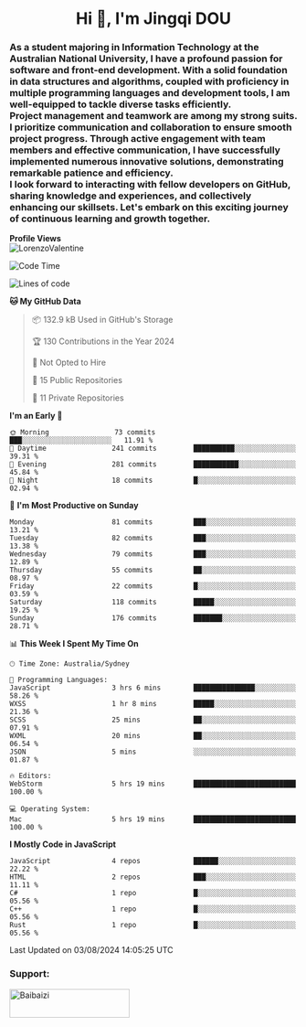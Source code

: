 <h1 align="center">Hi 👋, I'm Jingqi DOU</h1>
<h3 align="left">
As a student majoring in Information Technology at the Australian National University, I have a profound passion for software and front-end development. With a solid foundation in data structures and algorithms, coupled with proficiency in multiple programming languages and development tools, I am well-equipped to tackle diverse tasks efficiently. <br>
Project management and teamwork are among my strong suits. I prioritize communication and collaboration to ensure smooth project progress. Through active engagement with team members and effective communication, I have successfully implemented numerous innovative solutions, demonstrating remarkable patience and efficiency.<br>
I look forward to interacting with fellow developers on GitHub, sharing knowledge and experiences, and collectively enhancing our skillsets. Let's embark on this exciting journey of continuous learning and growth together.
</h3>

**Profile Views**<br>
<img src="https://count.getloli.com/get/@:name" alt="LorenzoValentine" />

<!--START_SECTION:waka-->
![Code Time](http://img.shields.io/badge/Code%20Time-815%20hrs%2013%20mins-blue)

![Lines of code](https://img.shields.io/badge/From%20Hello%20World%20I%27ve%20Written-796.8%20thousand%20lines%20of%20code-blue)

**🐱 My GitHub Data** 

> 📦 132.9 kB Used in GitHub's Storage 
 > 
> 🏆 130 Contributions in the Year 2024
 > 
> 🚫 Not Opted to Hire
 > 
> 📜 15 Public Repositories 
 > 
> 🔑 11 Private Repositories 
 > 
**I'm an Early 🐤** 

```text
🌞 Morning                73 commits          ███░░░░░░░░░░░░░░░░░░░░░░   11.91 % 
🌆 Daytime                241 commits         ██████████░░░░░░░░░░░░░░░   39.31 % 
🌃 Evening                281 commits         ███████████░░░░░░░░░░░░░░   45.84 % 
🌙 Night                  18 commits          █░░░░░░░░░░░░░░░░░░░░░░░░   02.94 % 
```
📅 **I'm Most Productive on Sunday** 

```text
Monday                   81 commits          ███░░░░░░░░░░░░░░░░░░░░░░   13.21 % 
Tuesday                  82 commits          ███░░░░░░░░░░░░░░░░░░░░░░   13.38 % 
Wednesday                79 commits          ███░░░░░░░░░░░░░░░░░░░░░░   12.89 % 
Thursday                 55 commits          ██░░░░░░░░░░░░░░░░░░░░░░░   08.97 % 
Friday                   22 commits          █░░░░░░░░░░░░░░░░░░░░░░░░   03.59 % 
Saturday                 118 commits         █████░░░░░░░░░░░░░░░░░░░░   19.25 % 
Sunday                   176 commits         ███████░░░░░░░░░░░░░░░░░░   28.71 % 
```


📊 **This Week I Spent My Time On** 

```text
🕑︎ Time Zone: Australia/Sydney

💬 Programming Languages: 
JavaScript               3 hrs 6 mins        ███████████████░░░░░░░░░░   58.26 % 
WXSS                     1 hr 8 mins         █████░░░░░░░░░░░░░░░░░░░░   21.36 % 
SCSS                     25 mins             ██░░░░░░░░░░░░░░░░░░░░░░░   07.91 % 
WXML                     20 mins             ██░░░░░░░░░░░░░░░░░░░░░░░   06.54 % 
JSON                     5 mins              ░░░░░░░░░░░░░░░░░░░░░░░░░   01.87 % 

🔥 Editors: 
WebStorm                 5 hrs 19 mins       █████████████████████████   100.00 % 

💻 Operating System: 
Mac                      5 hrs 19 mins       █████████████████████████   100.00 % 
```

**I Mostly Code in JavaScript** 

```text
JavaScript               4 repos             ██████░░░░░░░░░░░░░░░░░░░   22.22 % 
HTML                     2 repos             ███░░░░░░░░░░░░░░░░░░░░░░   11.11 % 
C#                       1 repo              █░░░░░░░░░░░░░░░░░░░░░░░░   05.56 % 
C++                      1 repo              █░░░░░░░░░░░░░░░░░░░░░░░░   05.56 % 
Rust                     1 repo              █░░░░░░░░░░░░░░░░░░░░░░░░   05.56 % 
```




 Last Updated on 03/08/2024 14:05:25 UTC
<!--END_SECTION:waka-->

<!-- [![willianrod's wakatime stats](https://github-readme-stats.vercel.app/api/wakatime?username=lorenzoval2050)](https://github.com/anuraghazra/github-readme-stats) -->


<h3 align="left">Support:</h3>
<p><a href="https://www.buymeacoffee.com/Baibaizi"> <img align="left" src="https://cdn.buymeacoffee.com/buttons/v2/default-yellow.png" height="50" width="210" alt="Baibaizi" /></a></p><br><br>
